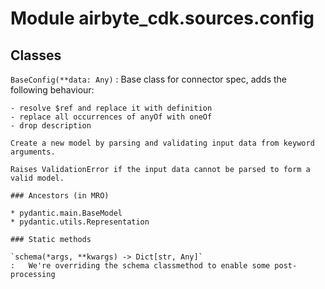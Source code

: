 Module airbyte_cdk.sources.config
=================================

Classes
-------

`BaseConfig(**data: Any)`
:   Base class for connector spec, adds the following behaviour:
    
    - resolve $ref and replace it with definition
    - replace all occurrences of anyOf with oneOf
    - drop description
    
    Create a new model by parsing and validating input data from keyword arguments.
    
    Raises ValidationError if the input data cannot be parsed to form a valid model.

    ### Ancestors (in MRO)

    * pydantic.main.BaseModel
    * pydantic.utils.Representation

    ### Static methods

    `schema(*args, **kwargs) ‑> Dict[str, Any]`
    :   We're overriding the schema classmethod to enable some post-processing